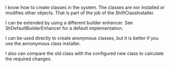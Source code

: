 I know how to create classes in the system.
The classes are nor installed or modifies other objects. That is part of the job of the ShiftClassInstaller.

I can be extended by using a different builder enhancer. 
See ShDefaultBuilderEnhancer for a default implementation. 

I can be used directly to create anonymous classes, but it is better if you use the annonymous class installer.

I also can compare the old class with the configured new class to calculate the required changes.